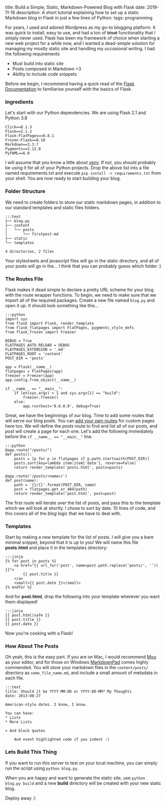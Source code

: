 title: Build a Simple, Static, Markdown-Powered Blog with Flask
date: 2019-11-16
description: A short tutorial explaining how to set up a static Markdown blog in Flask in just a few lines of Python.
tags: programming

For years, I used and adored Wordpress as my go-to blogging platform. It was quick to install, easy to use, and had a ton of <s>bloat</s> functionality that I simply never used. Flask has been my framework of choice when starting a new web project for a while now, and I wanted a dead-simple solution for managing my mostly static site and handling my _occasional_ writing.  I had the following requirements

* Must build into static site
* Posts composed in Markdown <3
* Ability to include code snippets

Before we begin, I recommend having a quick read of the [Flask Documentation](http://flask.pocoo.org/docs/quickstart/) to familiarise yourself with the basics of Flask.


### Ingredients

Let's start with our Python dependencies. We are using Flask 2.1 and Python 3.8

    Click==8.1.3
    Flask==2.1.2
    Flask-FlatPages==0.8.1
    Frozen-Flask==0.18
    Markdown==3.3.7
    Pygments==2.12.0
    PyYAML==6.0
	
I will assume that you know a little about [venv](http://iamzed.com/2009/05/07/a-primer-on-virtualenv/). If not, you should probably be using it for all of your Python projects. Drop the above list into a file named requirements.txt and execute `pip install -r requirements.txt` from your shell. You are now ready to start building your blog.

### Folder Structure

We need to create folders to store our static markdown pages, in addition to our standard templates and static files folders.

	:::text
	├── blog.py
	├── content
	│   └── posts
	│       └── firstpost.md
	├── static
	└── templates
	
	4 directories, 2 files

Your stylesheets and javascript files will go in the static directory, and all of your posts will go in the… I think that you can probably guess which folder :)

### The Routes File

Flask makes it dead simple to declare a pretty URL scheme for your blog with the route wrapper functions. To begin, we need to make sure that we import all of the required packages. Create a new file named `blog.py` and open it up. It should look something like this...

	:::python
	import sys
	from flask import Flask, render_template
	from flask_flatpages import FlatPages, pygments_style_defs
	from flask_frozen import Freezer
	
	DEBUG = True
	FLATPAGES_AUTO_RELOAD = DEBUG
	FLATPAGES_EXTENSION = '.md'
	FLATPAGES_ROOT = 'content'
	POST_DIR = 'posts'
	
	app = Flask(__name__)
	flatpages = FlatPages(app)
	freezer = Freezer(app)
	app.config.from_object(__name__)
	
	if __name__ == "__main__":
	    if len(sys.argv) > 1 and sys.argv[1] == "build":
	        freezer.freeze()
	    else:
	        app.run(host='0.0.0.0', debug=True)

Great, we have the beginnings of our blog. Time to add some routes that will serve our blog posts. You can [add your own routes](http://flask.pocoo.org/docs/quickstart/#routing) for custom pages here too. We will define the *posts* route to find and list all of our posts, and *post* will create a page for each one. Let's add the following immediately before the `if __name__ == "__main__"` line.

	:::python
	@app.route("/posts/")
	def posts():
		posts = [p for p in flatpages if p.path.startswith(POST_DIR)]
		posts.sort(key=lambda item:item['date'], reverse=False)
		return render_template('posts.html', posts=posts)
	
	@app.route('/posts/<name>/')
	def post(name):
	    path = '{}/{}'.format(POST_DIR, name)
	    post = flatpages.get_or_404(path)
	    return render_template('post.html', post=post)
	    
The first route will iterate over the list of posts, and pass this to the template which we will look at shortly. I chose to sort by date. 10 lines of code, and this covers all of the *blog* logic that we have to deal with.

### Templates

Start by making a new template for the list of posts. I will give you a bare minimal snippet, beyond that it is up to you! We will name this file **posts.html** and place it in the templates directory:

	:::jinja
	{% for post in posts %}
    	<a href="{{ url_for('post', name=post.path.replace('posts/', '')) }}">
       		{{ post.title }}
   		</a>
   		<small>{{ post.date }}</small>
  	{% endfor %}
  	
And for **post.html**, drop the following into your template wherever you want them displayed!

	:::jinja
	{{ post.html|safe }}
	{{ post.title }}
	{{ post.date }}
	
Now you're cooking with a Flask!

### How About The Posts
	
Oh yeah, this is the easy part. If you are on Mac, I would recommend [Mou](http://mouapp.com/) as your editor, and for those on Windows [MarkdownPad](http://markdownpad.com/) comes highly commended. You will store your markdown files in the `content/posts/` directory as `some_file_name.md`, and include a small amount of metadata in each file.
	
	:::text
	title: Should it be YYYY-MM-DD or YYYY-DD-MM? My Thoughts
	date: 2013-08-27
	
	American-style dates. I know, I know.
	
	You can have:
	* Lists
	* More Lists
	
	> And block quotes
	
		And event highlighted code if you indent :)

### Lets Build This Thing

If you want to run this server to test on your local machine, you can simply run the script using `python blog.py`.

When you are happy and want to generate the static site, use `python blog.py build` and a new **build** directory will be created with your new static blog.

Deploy away :)